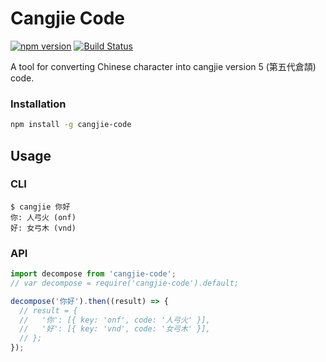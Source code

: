 # Cangjie Code

[![npm version](https://badge.fury.io/js/cangjie-code.svg)](https://badge.fury.io/js/cangjie-code)
[![Build Status](https://travis-ci.org/geniusgordon/cangjie-code.svg?branch=master)](https://travis-ci.org/geniusgordon/cangjie-code)

A tool for converting Chinese character into cangjie version 5 (第五代倉頡) code.

### Installation

```bash
npm install -g cangjie-code
```

## Usage

### CLI

```
$ cangjie 你好
你: 人弓火 (onf)
好: 女弓木 (vnd)
```

### API

```js
import decompose from 'cangjie-code';
// var decompose = require('cangjie-code').default;

decompose('你好').then((result) => {
  // result = {
  //   '你': [{ key: 'onf', code: '人弓火' }],
  //   '好': [{ key: 'vnd', code: '女弓木' }],
  // };
});
```

